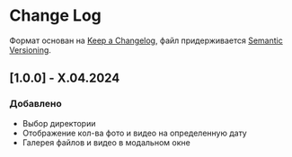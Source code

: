 # Change Log
 
Формат основан на [Keep a Changelog](http://keepachangelog.com/), файл придерживается [Semantic Versioning](http://semver.org/).

 
## [1.0.0] - X.04.2024
 
### Добавлено

* Выбор директории
* Отображение кол-ва фото и видео на определенную дату
* Галерея файлов и видео в модальном окне